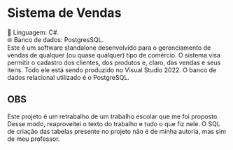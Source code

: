 # Sistema de Vendas
📖 Linguagem: C#. <br/>
🌐 Banco de dados: PostgresSQL. <br/>
Este é um software standalone desenvolvido para o gerenciamento de vendas de qualquer (ou quase qualquer) tipo de comércio. O sistema visa permitir o cadastro dos clientes, dos produtos e, claro, das vendas e seus itens. Todo ele está sendo produzido no Visual Studio 2022. O banco de dados relacional utilizado é o PostgreSQL.
## OBS
Este projeto é um retrabalho de um trabalho escolar que me foi proposto. Desse modo, reaproveitei o texto do trabalho e tudo o que fiz nele. O SQL de criação das tabelas presente no projeto não é de minha autoria, mas sim de meu professor.
